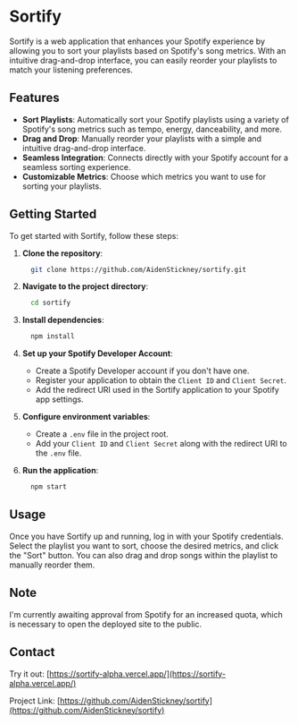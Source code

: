 # Sortify
  Sortify is a web application that enhances your Spotify experience by allowing you to sort your playlists based on Spotify's song metrics. With an intuitive drag-and-drop interface, you can easily reorder your playlists to match your listening preferences.

## Features

  - **Sort Playlists**: Automatically sort your Spotify playlists using a variety of Spotify's song metrics such as tempo, energy, danceability, and more.
  - **Drag and Drop**: Manually reorder your playlists with a simple and intuitive drag-and-drop interface.
  - **Seamless Integration**: Connects directly with your Spotify account for a seamless sorting experience.
  - **Customizable Metrics**: Choose which metrics you want to use for sorting your playlists.

## Getting Started

To get started with Sortify, follow these steps:

  1. **Clone the repository**:
      ```sh
        git clone https://github.com/AidenStickney/sortify.git
      ```
  2. **Navigate to the project directory**:
      ```sh
        cd sortify
      ```
  3. **Install dependencies**:
      ```sh
        npm install
      ```
  4. **Set up your Spotify Developer Account**:
      - Create a Spotify Developer account if you don't have one.
      - Register your application to obtain the `Client ID` and `Client Secret`.
      - Add the redirect URI used in the Sortify application to your Spotify app settings.
  5. **Configure environment variables**:
      - Create a `.env` file in the project root.
      - Add your `Client ID` and `Client Secret` along with the redirect URI to the `.env` file.
      
  6. **Run the application**:
      ```sh
        npm start
      ```
    
## Usage

Once you have Sortify up and running, log in with your Spotify credentials. Select the playlist you want to sort, choose the desired metrics, and click the \"Sort\" button. You can also drag and drop songs within the playlist to manually reorder them.

## Note

I'm currently awaiting approval from Spotify for an increased quota, which is necessary to open the deployed site to the public.

## Contact

Try it out: [https://sortify-alpha.vercel.app/](https://sortify-alpha.vercel.app/)

Project Link: [https://github.com/AidenStickney/sortify](https://github.com/AidenStickney/sortify)
